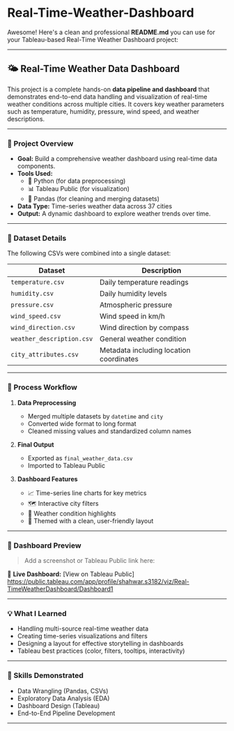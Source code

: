 # Real-Time-Weather-Dashboard
Awesome! Here's a clean and professional **README.md** you can use for your Tableau-based Real-Time Weather Dashboard project:

---

## 🌤️ Real-Time Weather Data Dashboard

This project is a complete hands-on **data pipeline and dashboard** that demonstrates end-to-end data handling and visualization of real-time weather conditions across multiple cities. It covers key weather parameters such as temperature, humidity, pressure, wind speed, and weather descriptions.

---

### 📌 Project Overview

- **Goal:** Build a comprehensive weather dashboard using real-time data components.
- **Tools Used:**
  - 🐍 Python (for data preprocessing)
  - 📊 Tableau Public (for visualization)
  - 🧹 Pandas (for cleaning and merging datasets)
- **Data Type:** Time-series weather data across 37 cities
- **Output:** A dynamic dashboard to explore weather trends over time.

---

### 📁 Dataset Details

The following CSVs were combined into a single dataset:

| Dataset | Description |
|--------|-------------|
| `temperature.csv` | Daily temperature readings |
| `humidity.csv` | Daily humidity levels |
| `pressure.csv` | Atmospheric pressure |
| `wind_speed.csv` | Wind speed in km/h |
| `wind_direction.csv` | Wind direction by compass |
| `weather_description.csv` | General weather condition |
| `city_attributes.csv` | Metadata including location coordinates |

---

### 🔧 Process Workflow

1. **Data Preprocessing**
   - Merged multiple datasets by `datetime` and `city`
   - Converted wide format to long format
   - Cleaned missing values and standardized column names

2. **Final Output**
   - Exported as `final_weather_data.csv`
   - Imported to Tableau Public

3. **Dashboard Features**
   - 📈 Time-series line charts for key metrics
   - 🗺️ Interactive city filters
   - 🧭 Weather condition highlights
   - 🎨 Themed with a clean, user-friendly layout

---

### 📸 Dashboard Preview

> Add a screenshot or Tableau Public link here:

📍 **Live Dashboard:** [View on Tableau Public] https://public.tableau.com/app/profile/shahwar.s3182/viz/Real-TimeWeatherDashboard/Dashboard1

---

### 💡 What I Learned

- Handling multi-source real-time weather data
- Creating time-series visualizations and filters
- Designing a layout for effective storytelling in dashboards
- Tableau best practices (color, filters, tooltips, interactivity)

---

### 🚀 Skills Demonstrated

- Data Wrangling (Pandas, CSVs)
- Exploratory Data Analysis (EDA)
- Dashboard Design (Tableau)
- End-to-End Pipeline Development

---

